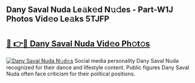 ## Dany Saval Nuda Le𝚊k𝚎d N𝚞𝚍es - Part-W1J Photos Vid𝚎o Le𝚊ks 5TJFP

# <h2><a href="http://fbfcxfv.evod.top/?m=Dany+Saval+Nuda">🔗 👉🔴 Dany Saval Nuda Vid𝚎o Ph𝚘t𝚘s</a></h2>

[![Dany Saval Nuda N𝚞d𝚎s](https://i.imgur.com/8V9OHl7.gif)](http://fbfcxfv.evod.top/?m=Dany+Saval+Nuda)
Social media personality Dany Saval Nuda recognized for their dance and lifestyle content. Public figures Dany Saval Nuda often face criticism for their political positions. 
